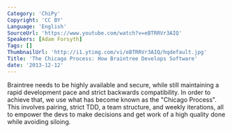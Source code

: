 ```yaml
---
Category: 'ChiPy'
Copyright: 'CC BY'
Language: 'English'
SourceUrl: 'https://www.youtube.com/watch?v=eBTRRVr3AIQ'
Speakers: [Adam Forsyth]
Tags: []
ThumbnailUrl: 'http://i1.ytimg.com/vi/eBTRRVr3AIQ/hqdefault.jpg'
Title: 'The Chicago Process: How Braintree Develops Software'
date: '2013-12-12'
---
```

Braintree needs to be highly available and secure, while still maintaining a rapid development pace and strict backwards compatibility. In order to achieve that, we use what has become known as the "Chicago Process". This involves pairing, strict TDD, a team structure, and weekly iterations, all to empower the devs to make decisions and get work of a high quality done while avoiding siloing.
